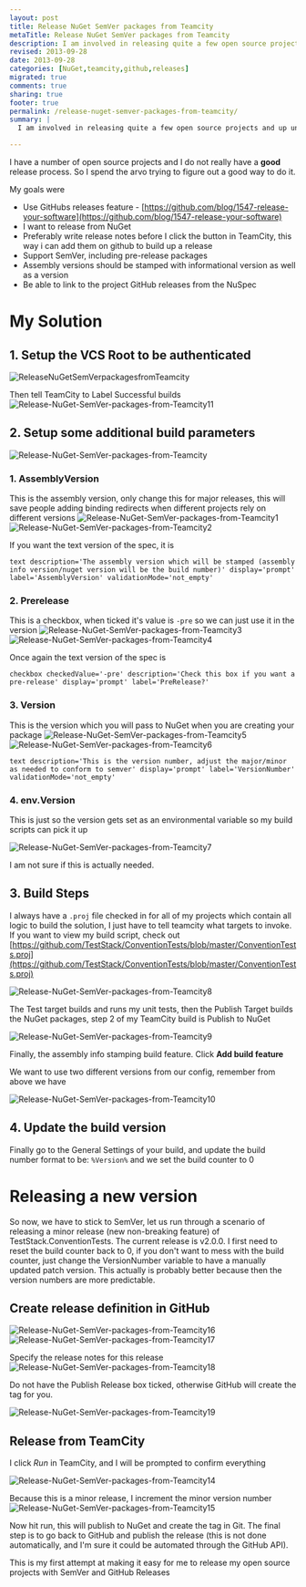 ```yaml
---
layout: post
title: Release NuGet SemVer packages from Teamcity
metaTitle: Release NuGet SemVer packages from Teamcity
description: I am involved in releasing quite a few open source projects and up until now I have not been happy with the release process. 
revised: 2013-09-28
date: 2013-09-28
categories: [NuGet,teamcity,github,releases]
migrated: true
comments: true
sharing: true
footer: true
permalink: /release-nuget-semver-packages-from-teamcity/
summary: | 
  I am involved in releasing quite a few open source projects and up until now I have not been happy with the release process. 

---
```

I have a number of open source projects and I do not really have a **good** release process. So I spend the arvo trying to figure out a good way to do it.

My goals were

 - Use GitHubs releases feature - [https://github.com/blog/1547-release-your-software](https://github.com/blog/1547-release-your-software)
 - I want to release from NuGet
 - Preferably write release notes before I click the button in TeamCity, this way i can add them on github to build up a release
 - Support SemVer, including pre-release packages
 - Assembly versions should be stamped with informational version as well as a version
 - Be able to link to the project GitHub releases from the NuSpec

# My Solution
## 1. Setup the VCS Root to be authenticated
![ReleaseNuGetSemVerpackagesfromTeamcity](/assets/posts/2013-09-28-release-nuget-semver-packages-from-teamcity/ReleaseNuGetSemVerpackagesfromTeamcity.png)

Then tell TeamCity to Label Successful builds
![Release-NuGet-SemVer-packages-from-Teamcity11](/assets/posts/2013-09-28-release-nuget-semver-packages-from-teamcity/Release-NuGet-SemVer-packages-from-Teamcity11_635160285120295000.png)

## 2. Setup some additional build parameters
![Release-NuGet-SemVer-packages-from-Teamcity](/assets/posts/2013-09-28-release-nuget-semver-packages-from-teamcity/Release-NuGet-SemVer-packages-from-Teamcity_635160285057326250.png)

### 1. AssemblyVersion
This is the assembly version, only change this for major releases, this will save people adding binding redirects when different projects rely on different versions
![Release-NuGet-SemVer-packages-from-Teamcity1](/assets/posts/2013-09-28-release-nuget-semver-packages-from-teamcity/Release-NuGet-SemVer-packages-from-Teamcity1_635160285061232500.png)  
![Release-NuGet-SemVer-packages-from-Teamcity2](/assets/posts/2013-09-28-release-nuget-semver-packages-from-teamcity/Release-NuGet-SemVer-packages-from-Teamcity2_635160285065138750.png)

If you want the text version of the spec, it is

    text description='The assembly version which will be stamped (assembly info version/nuget version will be the build number)' display='prompt' label='AssemblyVersion' validationMode='not_empty'

### 2. Prerelease
This is a checkbox, when ticked it's value is `-pre` so we can just use it in the version
![Release-NuGet-SemVer-packages-from-Teamcity3](/assets/posts/2013-09-28-release-nuget-semver-packages-from-teamcity/Release-NuGet-SemVer-packages-from-Teamcity3_635160285069201250.png)  
![Release-NuGet-SemVer-packages-from-Teamcity4](/assets/posts/2013-09-28-release-nuget-semver-packages-from-teamcity/Release-NuGet-SemVer-packages-from-Teamcity4_635160285073263750.png)

Once again the text version of the spec is

    checkbox checkedValue='-pre' description='Check this box if you want a pre-release' display='prompt' label='PreRelease?'
    
### 3. Version
This is the version which you will pass to NuGet when you are creating your package
![Release-NuGet-SemVer-packages-from-Teamcity5](/assets/posts/2013-09-28-release-nuget-semver-packages-from-teamcity/Release-NuGet-SemVer-packages-from-Teamcity5_635160285077170000.png)  
![Release-NuGet-SemVer-packages-from-Teamcity6](/assets/posts/2013-09-28-release-nuget-semver-packages-from-teamcity/Release-NuGet-SemVer-packages-from-Teamcity6_635160285081076250.png)  

    text description='This is the version number, adjust the major/minor as needed to conform to semver' display='prompt' label='VersionNumber' validationMode='not_empty'

### 4. env.Version
This is just so the version gets set as an environmental variable so my build scripts can pick it up

![Release-NuGet-SemVer-packages-from-Teamcity7](/assets/posts/2013-09-28-release-nuget-semver-packages-from-teamcity/Release-NuGet-SemVer-packages-from-Teamcity7_635160285084513750.png)

I am not sure if this is actually needed.

## 3. Build Steps
I always have a `.proj` file checked in for all of my projects which contain all logic to build the solution, I just have to tell teamcity what targets to invoke. If you want to view my build script, check out [https://github.com/TestStack/ConventionTests/blob/master/ConventionTests.proj](https://github.com/TestStack/ConventionTests/blob/master/ConventionTests.proj)

![Release-NuGet-SemVer-packages-from-Teamcity8](/assets/posts/2013-09-28-release-nuget-semver-packages-from-teamcity/Release-NuGet-SemVer-packages-from-Teamcity8_635160285101388750.png)

The Test target builds and runs my unit tests, then the Publish Target builds the NuGet packages, step 2 of my TeamCity build is Publish to NuGet

![Release-NuGet-SemVer-packages-from-Teamcity9](/assets/posts/2013-09-28-release-nuget-semver-packages-from-teamcity/Release-NuGet-SemVer-packages-from-Teamcity9_635160285112638750.png)

Finally, the assembly info stamping build feature. Click **Add build feature**

We want to use two different versions from our config, remember from above we have 

![Release-NuGet-SemVer-packages-from-Teamcity10](/assets/posts/2013-09-28-release-nuget-semver-packages-from-teamcity/Release-NuGet-SemVer-packages-from-Teamcity10_635160285116545000.png)

## 4. Update the build version
Finally go to the General Settings of your build, and update the build number format to be: `%Version%` and we set the build counter to 0

# Releasing a new version
So now, we have to stick to SemVer, let us run through a scenario of releasing a minor release (new non-breaking feature) of TestStack.ConventionTests. The current release is v2.0.0. I first need to reset the build counter back to 0, if you don't want to mess with the build counter, just change the VersionNumber variable to have a manually updated patch version. This actually is probably better because then the version numbers are more predictable.

## Create release definition in GitHub
![Release-NuGet-SemVer-packages-from-Teamcity16](/assets/posts/2013-09-28-release-nuget-semver-packages-from-teamcity/Release-NuGet-SemVer-packages-from-Teamcity16_635160285172951250.png)
![Release-NuGet-SemVer-packages-from-Teamcity17](/assets/posts/2013-09-28-release-nuget-semver-packages-from-teamcity/Release-NuGet-SemVer-packages-from-Teamcity17_635160285176857500.png)

Specify the release notes for this release
![Release-NuGet-SemVer-packages-from-Teamcity18](/assets/posts/2013-09-28-release-nuget-semver-packages-from-teamcity/Release-NuGet-SemVer-packages-from-Teamcity18_635160285180763750.png)

Do not have the Publish Release box ticked, otherwise GitHub will create the tag for you. 

![Release-NuGet-SemVer-packages-from-Teamcity19](/assets/posts/2013-09-28-release-nuget-semver-packages-from-teamcity/Release-NuGet-SemVer-packages-from-Teamcity19_635160285184670000.png)

## Release from TeamCity
I click *Run* in TeamCity, and I will be prompted to confirm everything

![Release-NuGet-SemVer-packages-from-Teamcity14](/assets/posts/2013-09-28-release-nuget-semver-packages-from-teamcity/Release-NuGet-SemVer-packages-from-Teamcity14_635160285165138750.png)

Because this is a minor release, I increment the minor version number
![Release-NuGet-SemVer-packages-from-Teamcity15](/assets/posts/2013-09-28-release-nuget-semver-packages-from-teamcity/Release-NuGet-SemVer-packages-from-Teamcity15_635160285169045000.png)

Now hit run, this will publish to NuGet and create the tag in Git. The final step is to go back to GitHub and publish the release (this is not done automatically, and I'm sure it could be automated through the GitHub API).


This is my first attempt at making it easy for me to release my open source projects with SemVer and GitHub Releases